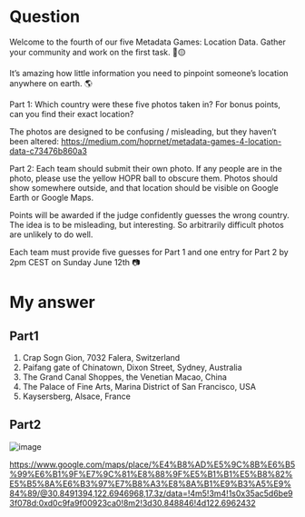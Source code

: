 # Question
Welcome to the fourth of our five Metadata Games: Location Data. Gather your community and work on the first task. 👀🟡

It’s amazing how little information you need to pinpoint someone’s location anywhere on earth. 🌎

Part 1: Which country were these five photos taken in? For bonus points, can you find their exact location?

The photos are designed to be confusing / misleading, but they haven’t been altered: https://medium.com/hoprnet/metadata-games-4-location-data-c73476b860a3

Part 2: Each team should submit their own photo. If any people are in the photo, please use the yellow HOPR ball to obscure them. Photos should show somewhere outside, and that location should be visible on Google Earth or Google Maps.

Points will be awarded if the judge confidently guesses the wrong country. The idea is to be misleading, but interesting. So arbitrarily difficult photos are unlikely to do well.

Each team must provide five guesses for Part 1 and one entry for Part 2 by 2pm CEST on Sunday June 12th 📷

# My answer
## Part1
1. Crap Sogn Gion, 7032 Falera, Switzerland
2. Paifang gate of Chinatown, Dixon Street, Sydney, Australia
3. The Grand Canal Shoppes, the Venetian Macao, China
4. The Palace of Fine Arts, Marina District of San Francisco, USA
5. Kaysersberg, Alsace, France

## Part2
![image](https://user-images.githubusercontent.com/55778604/173283775-0f304c74-c4c6-4485-b503-73fb0eef42b4.png)

https://www.google.com/maps/place/%E4%B8%AD%E5%9C%8B%E6%B5%99%E6%B1%9F%E7%9C%81%E8%88%9F%E5%B1%B1%E5%B8%82%E5%B5%8A%E6%B3%97%E7%B8%A3%E8%8A%B1%E9%B3%A5%E9%84%89/@30.8491394,122.6946968,17.3z/data=!4m5!3m4!1s0x35ac5d6be93f078d:0xd0c9fa9f00923ca0!8m2!3d30.848846!4d122.6962432
